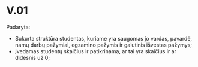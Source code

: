 # V.01
Padaryta:
* Sukurta struktūra studentas, kuriame yra saugomas jo vardas, pavardė, namų darbų pažymiai, egzamino pažymis ir galutinis išvestas pažymys;
* Įvedamas studentų skaičius ir patikrinama, ar tai yra skaičius ir ar didesnis už 0;
